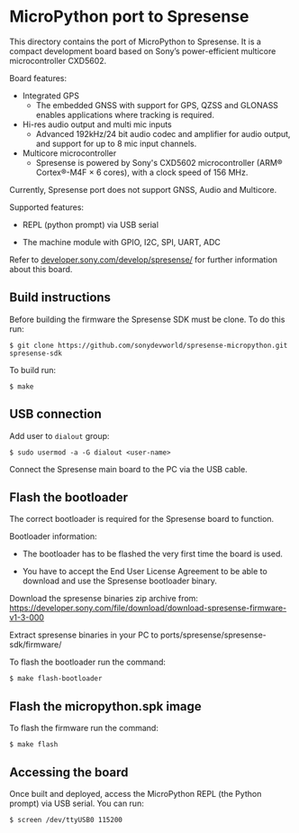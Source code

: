MicroPython port to Spresense
==============================

This directory contains the port of MicroPython to Spresense. It is a compact
development board based on Sony’s power-efficient multicore microcontroller
CXD5602.

Board features:

* Integrated GPS
  * The embedded GNSS with support for GPS, QZSS and GLONASS enables applications
    where tracking is required.
* Hi-res audio output and multi mic inputs
  * Advanced 192kHz/24 bit audio codec and amplifier for audio output, and
    support for up to 8 mic input channels.
* Multicore microcontroller
  * Spresense is powered by Sony's CXD5602 microcontroller (ARM® Cortex®-M4F × 6
    cores), with a clock speed of 156 MHz.

Currently, Spresense port does not support GNSS, Audio and Multicore.

Supported features:

* REPL (python prompt) via USB serial

* The machine module with GPIO, I2C, SPI, UART, ADC

Refer to [developer.sony.com/develop/spresense/](https://developer.sony.com/develop/spresense/)
for further information about this board.

Build instructions
------------------

Before building the firmware the Spresense SDK must be clone. To do this run:

    $ git clone https://github.com/sonydevworld/spresense-micropython.git spresense-sdk


To build run:

    $ make

USB connection
--------------

Add user to `dialout` group:

    $ sudo usermod -a -G dialout <user-name>

Connect the Spresense main board to the PC via the USB cable.

Flash the bootloader
--------------------

The correct bootloader is required for the Spresense board to function.

Bootloader information:

* The bootloader has to be flashed the very first time the board is used.

* You have to accept the End User License Agreement to be able to download and use the Spresense bootloader binary.

Download the spresense binaries zip archive from: <https://developer.sony.com/file/download/download-spresense-firmware-v1-3-000>

Extract spresense binaries in your PC to ports/spresense/spresense-sdk/firmware/

To flash the bootloader run the command:

    $ make flash-bootloader

Flash the micropython.spk image
-------------------------------

To flash the firmware run the command:

    $ make flash

Accessing the board
-------------------

Once built and deployed, access the MicroPython REPL (the Python prompt) via USB
serial. You can run:

    $ screen /dev/ttyUSB0 115200
